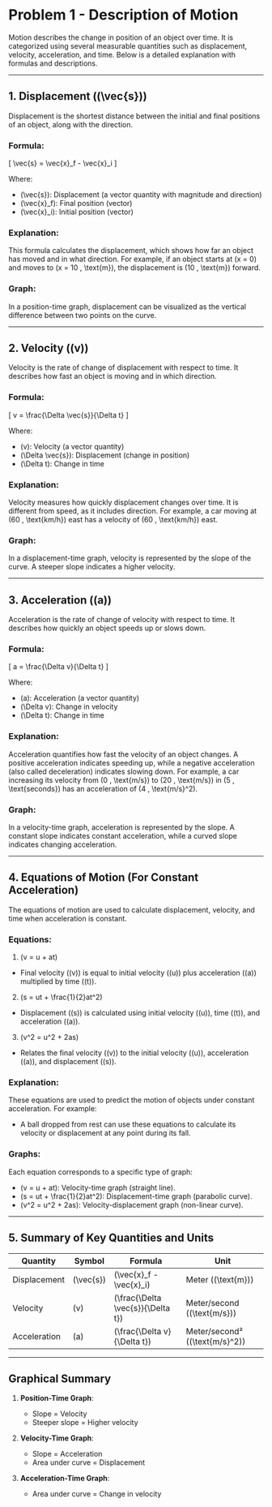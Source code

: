# Problem 1 - Description of Motion

Motion describes the change in position of an object over time. It is categorized using several measurable quantities such as displacement, velocity, acceleration, and time. Below is a detailed explanation with formulas and descriptions.

---

## 1. Displacement (\(\vec{s}\))

Displacement is the shortest distance between the initial and final positions of an object, along with the direction.

### Formula:
\[
\vec{s} = \vec{x}_f - \vec{x}_i
\]

Where:  
- \(\vec{s}\): Displacement (a vector quantity with magnitude and direction)  
- \(\vec{x}_f\): Final position (vector)  
- \(\vec{x}_i\): Initial position (vector)  

### Explanation:
This formula calculates the displacement, which shows how far an object has moved and in what direction. For example, if an object starts at \(x = 0\) and moves to \(x = 10 \, \text{m}\), the displacement is \(10 \, \text{m}\) forward.

### Graph:
In a position-time graph, displacement can be visualized as the vertical difference between two points on the curve.

---

## 2. Velocity (\(v\))

Velocity is the rate of change of displacement with respect to time. It describes how fast an object is moving and in which direction.

### Formula:
\[
v = \frac{\Delta \vec{s}}{\Delta t}
\]

Where:  
- \(v\): Velocity (a vector quantity)  
- \(\Delta \vec{s}\): Displacement (change in position)  
- \(\Delta t\): Change in time  

### Explanation:
Velocity measures how quickly displacement changes over time. It is different from speed, as it includes direction. For example, a car moving at \(60 \, \text{km/h}\) east has a velocity of \(60 \, \text{km/h}\) east.

### Graph:
In a displacement-time graph, velocity is represented by the slope of the curve. A steeper slope indicates a higher velocity.

---

## 3. Acceleration (\(a\))

Acceleration is the rate of change of velocity with respect to time. It describes how quickly an object speeds up or slows down.

### Formula:
\[
a = \frac{\Delta v}{\Delta t}
\]

Where:  
- \(a\): Acceleration (a vector quantity)  
- \(\Delta v\): Change in velocity  
- \(\Delta t\): Change in time  

### Explanation:
Acceleration quantifies how fast the velocity of an object changes. A positive acceleration indicates speeding up, while a negative acceleration (also called deceleration) indicates slowing down. For example, a car increasing its velocity from \(0 \, \text{m/s}\) to \(20 \, \text{m/s}\) in \(5 \, \text{seconds}\) has an acceleration of \(4 \, \text{m/s}^2\).

### Graph:
In a velocity-time graph, acceleration is represented by the slope. A constant slope indicates constant acceleration, while a curved slope indicates changing acceleration.

---

## 4. Equations of Motion (For Constant Acceleration)

The equations of motion are used to calculate displacement, velocity, and time when acceleration is constant.

### Equations:
1. \(v = u + at\)  
- Final velocity (\(v\)) is equal to initial velocity (\(u\)) plus acceleration (\(a\)) multiplied by time (\(t\)).

2. \(s = ut + \frac{1}{2}at^2\)  
- Displacement (\(s\)) is calculated using initial velocity (\(u\)), time (\(t\)), and acceleration (\(a\)).

3. \(v^2 = u^2 + 2as\)  
- Relates the final velocity (\(v\)) to the initial velocity (\(u\)), acceleration (\(a\)), and displacement (\(s\)).

### Explanation:
These equations are used to predict the motion of objects under constant acceleration. For example:
- A ball dropped from rest can use these equations to calculate its velocity or displacement at any point during its fall.

### Graphs:
Each equation corresponds to a specific type of graph:
- \(v = u + at\): Velocity-time graph (straight line).  
- \(s = ut + \frac{1}{2}at^2\): Displacement-time graph (parabolic curve).  
- \(v^2 = u^2 + 2as\): Velocity-displacement graph (non-linear curve).

---

## 5. Summary of Key Quantities and Units

| Quantity        | Symbol         | Formula                        | Unit           |
|-----------------|---------------|--------------------------------|----------------|
| Displacement    | \(\vec{s}\)    | \(\vec{x}_f - \vec{x}_i\)       | Meter (\(\text{m}\)) |
| Velocity        | \(v\)         | \(\frac{\Delta \vec{s}}{\Delta t}\) | Meter/second (\(\text{m/s}\)) |
| Acceleration    | \(a\)         | \(\frac{\Delta v}{\Delta t}\)       | Meter/second² (\(\text{m/s}^2\)) |

---

## Graphical Summary

1. **Position-Time Graph**:  
   - Slope = Velocity  
   - Steeper slope = Higher velocity  

2. **Velocity-Time Graph**:  
   - Slope = Acceleration  
   - Area under curve = Displacement  

3. **Acceleration-Time Graph**:  
   - Area under curve = Change in velocity  
